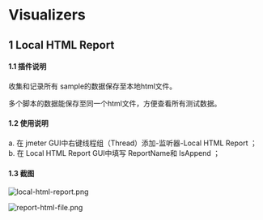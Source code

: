 # Visualizers
## 1 Local HTML Report
#### 1.1 插件说明
收集和记录所有 sample的数据保存至本地html文件。

多个脚本的数据能保存至同一个html文件，方便查看所有测试数据。

#### 1.2 使用说明
a. 在 jmeter GUI中右键线程组（Thread）添加-监听器-Local HTML Report ；
b. 在 Local HTML Report GUI中填写 ReportName和 IsAppend ；

#### 1.3 截图
![local-html-report.png](https://i.loli.net/2019/02/20/5c6cf6e95880f.png)

![report-html-file.png](https://i.loli.net/2019/02/20/5c6cf7ef697a9.png)
